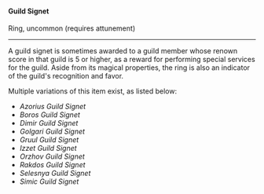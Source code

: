 #### Guild Signet

Ring, uncommon (requires attunement)

---

A guild signet is sometimes awarded to a guild member whose renown score in that guild is 5 or higher, as a reward for performing special services for the guild. Aside from its magical properties, the ring is also an indicator of the guild's recognition and favor.

Multiple variations of this item exist, as listed below:

- *Azorius Guild Signet*
- *Boros Guild Signet*
- *Dimir Guild Signet*
- *Golgari Guild Signet*
- *Gruul Guild Signet*
- *Izzet Guild Signet*
- *Orzhov Guild Signet*
- *Rakdos Guild Signet*
- *Selesnya Guild Signet*
- *Simic Guild Signet*